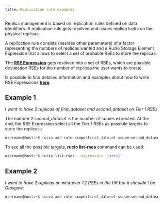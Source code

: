 ```yaml
---
title: Replication rule examples
---
```


Replica management is based on replication rules defined on data
identifiers. A replication rule gets resolved and issues replica locks
on the physical replicas.

A replication rule consists (besides other parameters) of a factor
representing the numbers of replicas wanted and a Rucio Storage Element
Expression that allows to select a set of probable RSEs to store the
replicas.

The [__RSE Expression__](rse_expressions.md) gets resolved into a set of
RSEs, which are possible destination RSEs for the number of replicas the
user wants to create.

Is possible to find detailed information and examples about how to write
RSE Expressions [__here__](rse_expressions.md).

## Example 1

*I want to have 2 replicas of first_dataset and second_dataset on Tier 1 RSEs*

The number 2 *second_dataset* is the number of copies expected. At the
end, the RSE Expression select all the Tier 1 RSEs as possible targets
to store the replicas.:

```bash
username@host:~$ rucio add-rule scope:first_dataset scope:second_dataset 2 'tier=1'
```

To see all the possible targets, **rucio list-rses** command can be
used:

```bash
username@host:~$ rucio list-rses --expression 'tier=1'
```

## Example 2

*I want to have 2 replicas on whatever T2 RSEs in the UK but it
shouldn\'t be Glasgow*:

```bash
username@host:~$ rucio add-rule scope:first_dataset scope:second_dataset 2 'country=uk\site=GLASGOW'
```
